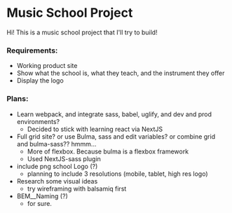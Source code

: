 # Music School Project

Hi! This is a music school project that I'll try to build!

### Requirements:
* Working product site
* Show what the school is, what they teach, and the instrument they offer
* Display the logo

### Plans:
* Learn webpack, and integrate sass, babel, uglify, and dev and prod environments?
  * Decided to stick with learning react via NextJS
* Full grid site? or use Bulma, sass and edit variables? or combine grid and bulma-sass?? hmmm...
  * More of flexbox. Because bulma is a flexbox framework
  * Used NextJS-sass plugin
* include png school Logo (?)
  * planning to include 3 resolutions (mobile, tablet, high res logo)
* Research some visual ideas
  * try wireframing with balsamiq first
* BEM__Naming (?)
  * for sure.